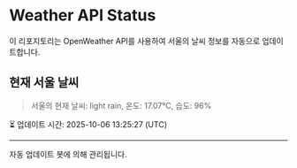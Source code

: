 
# Weather API Status

이 리포지토리는 OpenWeather API를 사용하여 서울의 날씨 정보를 자동으로 업데이트합니다.

## 현재 서울 날씨
> 서울의 현재 날씨: light rain, 온도: 17.07°C, 습도: 96%

⏳ 업데이트 시간: 2025-10-06 13:25:27 (UTC)

---
자동 업데이트 봇에 의해 관리됩니다.
